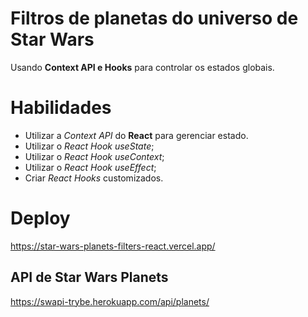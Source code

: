 # Filtros de planetas do universo de Star Wars

Usando **Context API e Hooks** para controlar os estados globais.

# Habilidades

* Utilizar a _Context API_ do **React** para gerenciar estado.
* Utilizar o _React Hook useState_;
* Utilizar o _React Hook useContext_;
* Utilizar o _React Hook useEffect_;
* Criar _React Hooks_ customizados.

# Deploy
https://star-wars-planets-filters-react.vercel.app/

## API de Star Wars Planets

https://swapi-trybe.herokuapp.com/api/planets/
